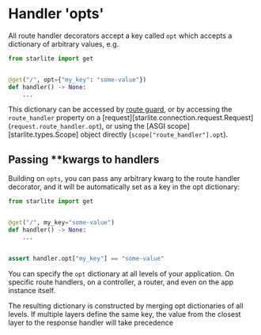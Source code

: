 # Handler 'opts'

All route handler decorators accept a key called `opt` which accepts a dictionary of arbitrary values, e.g.

```python
from starlite import get


@get("/", opt={"my_key": "some-value"})
def handler() -> None:
    ...
```

This dictionary can be accessed by [route guard](../8-security/3-guards.md), or by accessing the `route_handler` property on a
[request][starlite.connection.request.Request] (`request.route_handler.opt`), or using the
[ASGI scope][starlite.types.Scope] object directly (`scope["route_handler"].opt`).

## Passing **kwargs to handlers

Building on `opts`, you can pass any arbitrary kwarg to the route handler decorator, and it will be automatically set
as a key in the opt dictionary:

```python
from starlite import get


@get("/", my_key="some-value")
def handler() -> None:
    ...


assert handler.opt["my_key"] == "some-value"
```

You can specify the `opt` dictionary at all levels of your application. On specific route handlers, on a controller, a router, and even on the app instance itself.

The resulting dictionary is constructed by merging opt dictionaries of all levels. If multiple layers define the same key, the value from the closest layer to the response handler will take precedence
